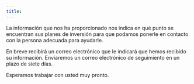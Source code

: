 ```yaml
---
title: 
---
```

La información que nos ha proporcionado nos indica en qué punto se encuentran sus planes de inversión para que podamos ponerle en contacto con la persona adecuada para ayudarle.

En breve recibirá un correo electrónico que le indicará que hemos recibido su información. Enviaremos un correo electrónico de seguimiento en un plazo de siete días.

Esperamos trabajar con usted muy pronto.